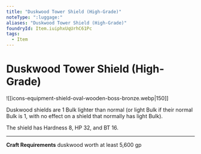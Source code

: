 ```yaml
---
title: "Duskwood Tower Shield (High-Grade)"
noteType: ":luggage:"
aliases: "Duskwood Tower Shield (High-Grade)"
foundryId: Item.iuiphxUqUrhC61Pc
tags:
  - Item
---
```


# Duskwood Tower Shield (High-Grade)
![[icons-equipment-shield-oval-wooden-boss-bronze.webp|150]]

Duskwood shields are 1 Bulk lighter than normal (or light Bulk if their normal Bulk is 1, with no effect on a shield that normally has light Bulk).

The shield has Hardness 8, HP 32, and BT 16.

* * *

**Craft Requirements** duskwood worth at least 5,600 gp
